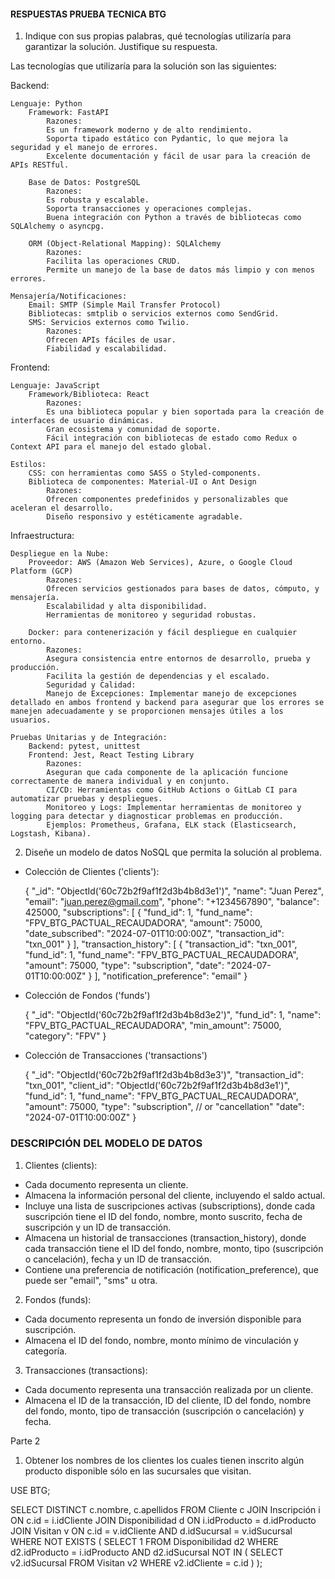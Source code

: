#### RESPUESTAS PRUEBA TECNICA BTG ###

1. Indique con sus propias palabras, qué tecnologías utilizaría para garantizar la
solución. Justifique su respuesta.

Las tecnologías que utilizaría para la solución son las siguientes:

Backend:

    Lenguaje: Python
        Framework: FastAPI
            Razones:
            Es un framework moderno y de alto rendimiento.
            Soporta tipado estático con Pydantic, lo que mejora la seguridad y el manejo de errores.
            Excelente documentación y fácil de usar para la creación de APIs RESTful.

        Base de Datos: PostgreSQL
            Razones:
            Es robusta y escalable.
            Soporta transacciones y operaciones complejas.
            Buena integración con Python a través de bibliotecas como SQLAlchemy o asyncpg.

        ORM (Object-Relational Mapping): SQLAlchemy
            Razones:
            Facilita las operaciones CRUD.
            Permite un manejo de la base de datos más limpio y con menos errores.

    Mensajería/Notificaciones:
        Email: SMTP (Simple Mail Transfer Protocol)
        Bibliotecas: smtplib o servicios externos como SendGrid.
        SMS: Servicios externos como Twilio.
            Razones:
            Ofrecen APIs fáciles de usar.
            Fiabilidad y escalabilidad.

Frontend:

    Lenguaje: JavaScript
        Framework/Biblioteca: React
            Razones:
            Es una biblioteca popular y bien soportada para la creación de interfaces de usuario dinámicas.
            Gran ecosistema y comunidad de soporte.
            Fácil integración con bibliotecas de estado como Redux o Context API para el manejo del estado global.

    Estilos:
        CSS: con herramientas como SASS o Styled-components.
        Biblioteca de componentes: Material-UI o Ant Design
            Razones:
            Ofrecen componentes predefinidos y personalizables que aceleran el desarrollo.
            Diseño responsivo y estéticamente agradable.

Infraestructura:

    Despliegue en la Nube:
        Proveedor: AWS (Amazon Web Services), Azure, o Google Cloud Platform (GCP)
            Razones:
            Ofrecen servicios gestionados para bases de datos, cómputo, y mensajería.
            Escalabilidad y alta disponibilidad.
            Herramientas de monitoreo y seguridad robustas.

        Docker: para contenerización y fácil despliegue en cualquier entorno.
            Razones:
            Asegura consistencia entre entornos de desarrollo, prueba y producción.
            Facilita la gestión de dependencias y el escalado.
            Seguridad y Calidad:
            Manejo de Excepciones: Implementar manejo de excepciones detallado en ambos frontend y backend para asegurar que los errores se manejen adecuadamente y se proporcionen mensajes útiles a los usuarios.

    Pruebas Unitarias y de Integración:
        Backend: pytest, unittest
        Frontend: Jest, React Testing Library
            Razones:
            Aseguran que cada componente de la aplicación funcione correctamente de manera individual y en conjunto.
            CI/CD: Herramientas como GitHub Actions o GitLab CI para automatizar pruebas y despliegues.
            Monitoreo y Logs: Implementar herramientas de monitoreo y logging para detectar y diagnosticar problemas en producción.
            Ejemplos: Prometheus, Grafana, ELK stack (Elasticsearch, Logstash, Kibana).

2. Diseñe un modelo de datos NoSQL que permita la solución al problema.

* Colección de Clientes ('clients'):

    {
      "_id": "ObjectId('60c72b2f9af1f2d3b4b8d3e1')",
      "name": "Juan Perez",
      "email": "juan.perez@gmail.com",
      "phone": "+1234567890",
      "balance": 425000,
      "subscriptions": [
        {
          "fund_id": 1,
          "fund_name": "FPV_BTG_PACTUAL_RECAUDADORA",
          "amount": 75000,
          "date_subscribed": "2024-07-01T10:00:00Z",
          "transaction_id": "txn_001"
        }
      ],
      "transaction_history": [
        {
          "transaction_id": "txn_001",
          "fund_id": 1,
          "fund_name": "FPV_BTG_PACTUAL_RECAUDADORA",
          "amount": 75000,
          "type": "subscription",
          "date": "2024-07-01T10:00:00Z"
        }
      ],
      "notification_preference": "email"
    }
* Colección de Fondos ('funds')

    {
      "_id": "ObjectId('60c72b2f9af1f2d3b4b8d3e2')",
      "fund_id": 1,
      "name": "FPV_BTG_PACTUAL_RECAUDADORA",
      "min_amount": 75000,
      "category": "FPV"
    }
* Colección de Transacciones ('transactions')

    {
      "_id": "ObjectId('60c72b2f9af1f2d3b4b8d3e3')",
      "transaction_id": "txn_001",
      "client_id": "ObjectId('60c72b2f9af1f2d3b4b8d3e1')",
      "fund_id": 1,
      "fund_name": "FPV_BTG_PACTUAL_RECAUDADORA",
      "amount": 75000,
      "type": "subscription", // or "cancellation"
      "date": "2024-07-01T10:00:00Z"
    }

### DESCRIPCIÓN DEL MODELO DE DATOS ###

1. Clientes (clients):

* Cada documento representa un cliente.
* Almacena la información personal del cliente, incluyendo el saldo actual.
* Incluye una lista de suscripciones activas (subscriptions), donde cada suscripción tiene el ID del fondo, nombre, monto suscrito, fecha de suscripción y un ID de transacción.
* Almacena un historial de transacciones (transaction_history), donde cada transacción tiene el ID del fondo, nombre, monto, tipo (suscripción o cancelación), fecha y un ID de transacción.
* Contiene una preferencia de notificación (notification_preference), que puede ser "email", "sms" u otra.

2. Fondos (funds):

* Cada documento representa un fondo de inversión disponible para suscripción.
* Almacena el ID del fondo, nombre, monto mínimo de vinculación y categoría.

3. Transacciones (transactions):

* Cada documento representa una transacción realizada por un cliente.
* Almacena el ID de la transacción, ID del cliente, ID del fondo, nombre del fondo, monto, tipo de transacción (suscripción o cancelación) y fecha.

Parte 2

1. Obtener los nombres de los clientes los cuales tienen inscrito algún producto disponible sólo en las sucursales que visitan.

USE BTG;

SELECT DISTINCT c.nombre, c.apellidos
FROM Cliente c
JOIN Inscripción i ON c.id = i.idCliente
JOIN Disponibilidad d ON i.idProducto = d.idProducto
JOIN Visitan v ON c.id = v.idCliente AND d.idSucursal = v.idSucursal
WHERE NOT EXISTS (
    SELECT 1
    FROM Disponibilidad d2
    WHERE d2.idProducto = i.idProducto
    AND d2.idSucursal NOT IN (
        SELECT v2.idSucursal
        FROM Visitan v2
        WHERE v2.idCliente = c.id
    )
);

